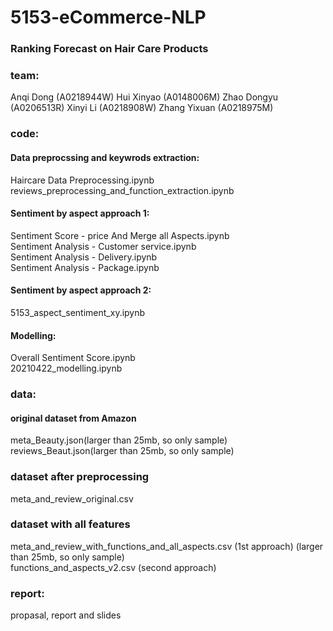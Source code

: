 # 5153-eCommerce-NLP

### Ranking Forecast on Hair Care Products

### team: 

Anqi Dong (A0218944W)
Hui Xinyao (A0148006M) 
Zhao Dongyu (A0206513R)
Xinyi Li (A0218908W)
Zhang Yixuan (A0218975M)

### code:

#### Data preprocssing and keywrods extraction:  

Haircare Data Preprocessing.ipynb  
reviews_preprocessing_and_function_extraction.ipynb  


#### Sentiment by aspect approach 1:

Sentiment Score - price And Merge all Aspects.ipynb  
Sentiment Analysis - Customer service.ipynb  
Sentiment Analysis - Delivery.ipynb  
Sentiment Analysis - Package.ipynb  


#### Sentiment by aspect approach 2:  

5153_aspect_sentiment_xy.ipynb  


#### Modelling:  

Overall Sentiment Score.ipynb  
20210422_modelling.ipynb  


### data:

#### original dataset from Amazon

meta_Beauty.json(larger than 25mb, so only sample)  
reviews_Beaut.json(larger than 25mb, so only sample)  

### dataset after preprocessing

meta_and_review_original.csv  

### dataset with all features
meta_and_review_with_functions_and_all_aspects.csv (1st approach) (larger than 25mb, so only sample)    
functions_and_aspects_v2.csv (second approach)  

 
### report:

propasal, report and slides


